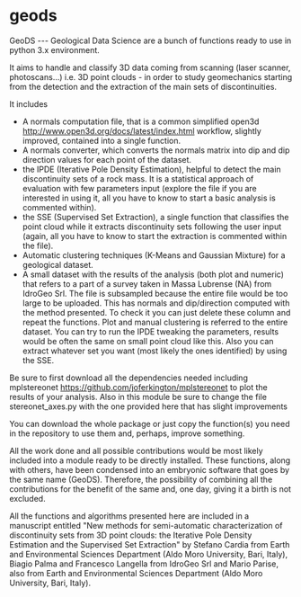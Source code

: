 # geods

GeoDS --- Geological Data Science are a bunch of functions ready to use in python 3.x environment. 

It aims to handle and classify 3D data coming from scanning (laser scanner, photoscans...) i.e. 3D point clouds - in order to study geomechanics starting from the
detection and the extraction of the main sets of discontinuities.

It includes 
- A normals computation file, that is a common simplified open3d http://www.open3d.org/docs/latest/index.html workflow, slightly improved, contained into 
  a single function. 
- A normals converter, which converts the normals matrix into dip and dip direction values for each point of the dataset.
- the IPDE (Iterative Pole Density Estimation), helpful to detect the main discontinuity sets of a rock mass. It is a statistical approach of evaluation with few 
  parameters input (explore the file if you are interested in using it, all you have to know to start a basic analysis is commented within).
- the SSE (Supervised Set Extraction), a single function that classifies the point cloud while it extracts discontinuity sets following the user input (again, 
  all you have to know to start the extraction is commented within the file).
- Automatic clustering techniques (K-Means and Gaussian Mixture) for a geological dataset.
- A small dataset with the results of the analysis (both plot and numeric) that refers to a part of a survey taken in Massa Lubrense (NA) from IdroGeo Srl. The file is subsampled because the entire file would be too large to be uploaded. This has normals and dip/direction computed with the method presented. To check it you can just delete these column and repeat the functions. Plot and manual clustering is referred to the entire dataset. You can try to run the IPDE tweaking the parameters, results would be often the same on small point cloud like this. Also you can extract whatever set you want (most likely the ones identified) by using the SSE.
  
Be sure to first download all the dependencies needed including mplstereonet https://github.com/joferkington/mplstereonet to plot the results of your analysis.
Also in this module be sure to change the file stereonet_axes.py with the one provided here that has slight improvements

You can download the whole package or just copy the function(s) you need in the repository to use them and, perhaps, improve something.

All the work done and all possible contributions would be most likely included into a module ready to be directly installed. 
These functions, along with others, have been condensed into an embryonic software that goes by the same name (GeoDS). Therefore, the possibility of combining all the 
contributions for the benefit of the same and, one day, giving it a birth is not excluded.

All the functions and algorithms presented here are included in a manuscript entitled "New methods for semi-automatic characterization of discontinuity sets from 3D point clouds: the Iterative Pole Density Estimation and the Supervised Set Extraction" by Stefano Cardia from Earth and Environmental Sciences Department (Aldo Moro University, Bari, Italy), Biagio Palma and Francesco Langella from IdroGeo Srl and Mario Parise, also from Earth and Environmental Sciences Department (Aldo Moro University, Bari, Italy).
